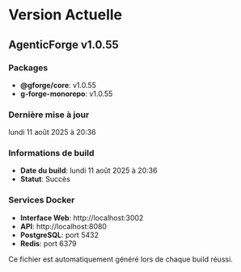 # Version Actuelle

## AgenticForge v1.0.55

### Packages
- **@gforge/core**: v1.0.55
- **g-forge-monorepo**: v1.0.55

### Dernière mise à jour
lundi 11 août 2025 à 20:36

### Informations de build
- **Date du build**: lundi 11 août 2025 à 20:36
- **Statut**: Succès

### Services Docker
- **Interface Web**: http://localhost:3002
- **API**: http://localhost:8080
- **PostgreSQL**: port 5432
- **Redis**: port 6379

Ce fichier est automatiquement généré lors de chaque build réussi.